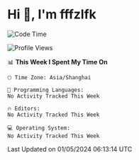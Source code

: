 # Hi 👋, I'm fffzlfk

<!--START_SECTION:waka-->
![Code Time](http://img.shields.io/badge/Code%20Time-694%20hrs%2013%20mins-blue)

![Profile Views](http://img.shields.io/badge/Profile%20Views-0-blue)

📊 **This Week I Spent My Time On** 

```text
🕑︎ Time Zone: Asia/Shanghai

💬 Programming Languages: 
No Activity Tracked This Week

🔥 Editors: 
No Activity Tracked This Week

💻 Operating System: 
No Activity Tracked This Week
```


 Last Updated on 01/05/2024 06:13:14 UTC
<!--END_SECTION:waka-->

